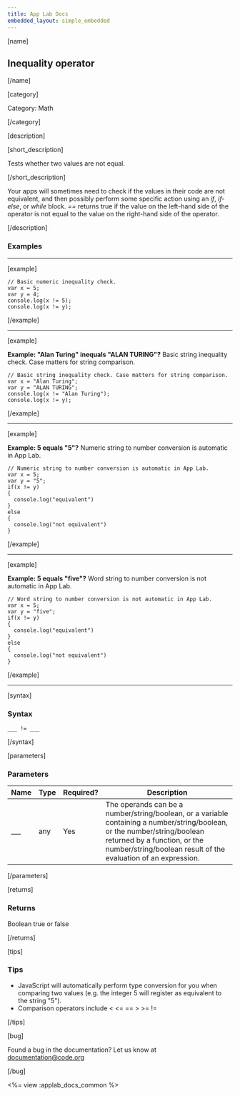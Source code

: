 ```yaml
---
title: App Lab Docs
embedded_layout: simple_embedded
---
```


[name]

## Inequality operator

[/name]

[category]

Category: Math

[/category]

[description]

[short_description]

Tests whether two values are not equal.

[/short_description]

Your apps will sometimes need to check if the values in their code are not equivalent, and then possibly perform some specific action using an *if*, *if-else*, or *while* block. *==* returns true if the value on the left-hand side of the operator is not equal to the value on the right-hand side of the operator.

[/description]

### Examples
____________________________________________________

[example]

```
// Basic numeric inequality check.
var x = 5;
var y = 4;
console.log(x != 5);
console.log(x != y);
```

[/example]

____________________________________________________

[example]

**Example: "Alan Turing" inequals "ALAN TURING"?** Basic string inequality check. Case matters for string comparison.

```
// Basic string inequality check. Case matters for string comparison.
var x = "Alan Turing";
var y = "ALAN TURING";
console.log(x != "Alan Turing");
console.log(x != y);
```

[/example]

____________________________________________________

[example]

**Example: 5 equals "5"?** Numeric string to number conversion is automatic in App Lab.

```
// Numeric string to number conversion is automatic in App Lab.
var x = 5;
var y = "5";
if(x != y)
{
  console.log("equivalent")
}
else
{
  console.log("not equivalent")
}
```

[/example]

____________________________________________________
[example]

**Example: 5 equals "five"?** Word string to number conversion is not automatic in App Lab.

```
// Word string to number conversion is not automatic in App Lab.
var x = 5;
var y = "five";
if(x != y)
{
  console.log("equivalent")
}
else
{
  console.log("not equivalent")
}
```

[/example]
____________________________________________________

[syntax]

### Syntax

```
___ != ___
```

[/syntax]

[parameters]

### Parameters

| Name  | Type | Required? | Description |
|-----------------|------|-----------|-------------|
| ___ | any | Yes | The operands can be a number/string/boolean, or a variable containing a number/string/boolean, or the number/string/boolean returned by a function, or the number/string/boolean result of the evaluation of an expression. |

[/parameters]

[returns]

### Returns
Boolean true or false

[/returns]

[tips]

### Tips
- JavaScript will automatically perform type conversion for you when comparing two values (e.g. the integer 5 will register as equivalent to the string "5").
- Comparison operators include < <= == > >= !=

[/tips]

[bug]

Found a bug in the documentation? Let us know at documentation@code.org

[/bug]

<%= view :applab_docs_common %>
